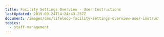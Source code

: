 ```yaml
---
title: Facility Settings Overview - User Instructions
lastUpdated: 2019-09-24T14:24:43.257Z
document: /images/cms/lifeloop-facility-settings-overview-user-instructions.pdf
topics:
  - staff-management
---
```



